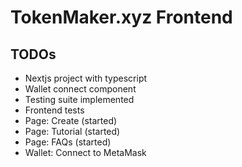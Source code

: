# TokenMaker.xyz Frontend

## TODOs

- Nextjs project with typescript
- Wallet connect component
- Testing suite implemented
- Frontend tests
- Page: Create (started)
- Page: Tutorial (started)
- Page: FAQs (started)
- Wallet: Connect to MetaMask